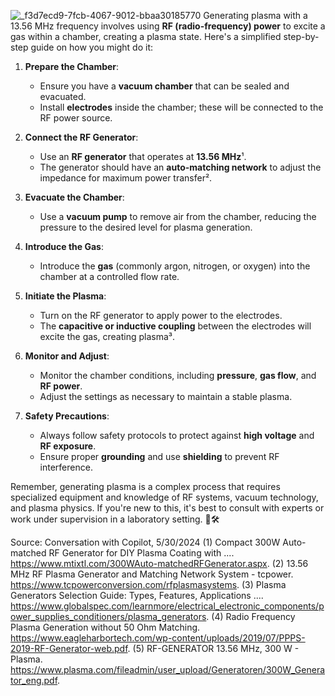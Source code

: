 ![_f3d7ecd9-7fcb-4067-9012-bbaa30185770](https://github.com/MiChaelinzo/13.56-Mhz-Plasma-Generation/assets/68110223/1566d8fd-f1a7-4132-8e56-93b78a7d6f18)
Generating plasma with a 13.56 MHz frequency involves using **RF (radio-frequency) power** to excite a gas within a chamber, creating a plasma state. Here's a simplified step-by-step guide on how you might do it:

1. **Prepare the Chamber**:
   - Ensure you have a **vacuum chamber** that can be sealed and evacuated.
   - Install **electrodes** inside the chamber; these will be connected to the RF power source.

2. **Connect the RF Generator**:
   - Use an **RF generator** that operates at **13.56 MHz**¹.
   - The generator should have an **auto-matching network** to adjust the impedance for maximum power transfer².

3. **Evacuate the Chamber**:
   - Use a **vacuum pump** to remove air from the chamber, reducing the pressure to the desired level for plasma generation.

4. **Introduce the Gas**:
   - Introduce the **gas** (commonly argon, nitrogen, or oxygen) into the chamber at a controlled flow rate.

5. **Initiate the Plasma**:
   - Turn on the RF generator to apply power to the electrodes.
   - The **capacitive or inductive coupling** between the electrodes will excite the gas, creating plasma³.

6. **Monitor and Adjust**:
   - Monitor the chamber conditions, including **pressure**, **gas flow**, and **RF power**.
   - Adjust the settings as necessary to maintain a stable plasma.

7. **Safety Precautions**:
   - Always follow safety protocols to protect against **high voltage** and **RF exposure**.
   - Ensure proper **grounding** and use **shielding** to prevent RF interference.


Remember, generating plasma is a complex process that requires specialized equipment and knowledge of RF systems, vacuum technology, and plasma physics. If you're new to this, it's best to consult with experts or work under supervision in a laboratory setting. 🔬🛠️

Source: Conversation with Copilot, 5/30/2024
(1) Compact 300W Auto-matched RF Generator for DIY Plasma Coating with .... https://www.mtixtl.com/300WAuto-matchedRFGenerator.aspx.
(2) 13.56 MHz RF Plasma Generator and Matching Network System - tcpower. https://www.tcpowerconversion.com/rfplasmasystems.
(3) Plasma Generators Selection Guide: Types, Features, Applications .... https://www.globalspec.com/learnmore/electrical_electronic_components/power_supplies_conditioners/plasma_generators.
(4) Radio Frequency Plasma Generation without 50 Ohm Matching. https://www.eagleharbortech.com/wp-content/uploads/2019/07/PPPS-2019-RF-Generator-web.pdf.
(5) RF-GENERATOR 13.56 MHz, 300 W - Plasma. https://www.plasma.com/fileadmin/user_upload/Generatoren/300W_Generator_eng.pdf.
